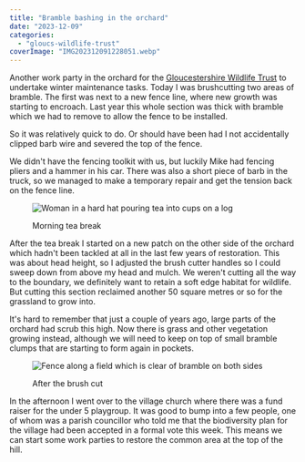 ```yaml
---
title: "Bramble bashing in the orchard"
date: "2023-12-09"
categories: 
  - "gloucs-wildlife-trust"
coverImage: "IMG202312091228051.webp"
---
```


Another work party in the orchard for the [Gloucestershire Wildlife Trust](https://www.gloucestershirewildlifetrust.co.uk/volunteer) to undertake winter maintenance tasks. Today I was brushcutting two areas of bramble. The first was next to a new fence line, where new growth was starting to encroach. Last year this whole section was thick with bramble which we had to remove to allow the fence to be installed.

So it was relatively quick to do. Or should have been had I not accidentally clipped barb wire and severed the top of the fence.

We didn't have the fencing toolkit with us, but luckily Mike had fencing pliers and a hammer in his car. There was also a short piece of barb in the truck, so we managed to make a temporary repair and get the tension back on the fence line.

<figure>

![Woman in a hard hat pouring tea into cups on a log](images/IMG20231209113339-1024x943.webp)

<figcaption>

Morning tea break

</figcaption>

</figure>

After the tea break I started on a new patch on the other side of the orchard which hadn't been tackled at all in the last few years of restoration. This was about head height, so I adjusted the brush cutter handles so I could sweep down from above my head and mulch. We weren't cutting all the way to the boundary, we definitely want to retain a soft edge habitat for wildlife. But cutting this section reclaimed another 50 square metres or so for the grassland to grow into.

It's hard to remember that just a couple of years ago, large parts of the orchard had scrub this high. Now there is grass and other vegetation growing instead, although we will need to keep on top of small bramble clumps that are starting to form again in pockets.

<figure>

![Fence along a field which is clear of bramble on both sides](images/IMG20231209131818-1024x768.webp)

<figcaption>

After the brush cut

</figcaption>

</figure>

In the afternoon I went over to the village church where there was a fund raiser for the under 5 playgroup. It was good to bump into a few people, one of whom was a parish councillor who told me that the biodiversity plan for the village had been accepted in a formal vote this week. This means we can start some work parties to restore the common area at the top of the hill.
